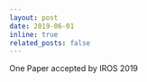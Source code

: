 ```yaml
---
layout: post
date: 2019-06-01
inline: true
related_posts: false
---
```


One Paper accepted by IROS 2019
